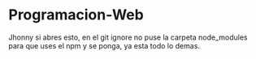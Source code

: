 # Programacion-Web
Jhonny si abres esto, en el git ignore no puse la carpeta node_modules
para que uses el npm y se ponga, ya esta todo lo demas.
